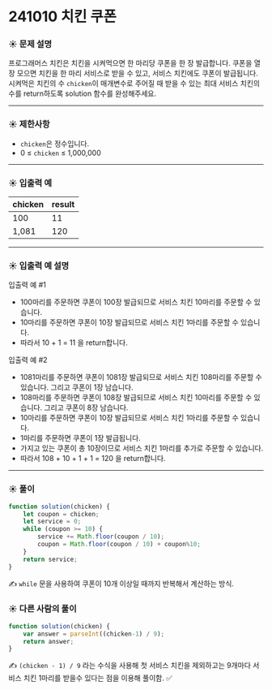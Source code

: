 # 241010 치킨 쿠폰

### ☀️ 문제 설명

프로그래머스 치킨은 치킨을 시켜먹으면 한 마리당 쿠폰을 한 장 발급합니다. 쿠폰을 열 장 모으면 치킨을 한 마리 서비스로 받을 수 있고, 서비스 치킨에도 쿠폰이 발급됩니다. 시켜먹은 치킨의 수 `chicken`이 매개변수로 주어질 때 받을 수 있는 최대 서비스 치킨의 수를 return하도록 solution 함수를 완성해주세요.

---

### ☀️ **제한사항**

- `chicken`은 정수입니다.
- 0 ≤ `chicken` ≤ 1,000,000

---

### ☀️ **입출력 예**

| chicken | result |
| --- | --- |
| 100 | 11 |
| 1,081 | 120 |

---

### ☀️ **입출력 예 설명**

입출력 예 #1

- 100마리를 주문하면 쿠폰이 100장 발급되므로 서비스 치킨 10마리를 주문할 수 있습니다.
- 10마리를 주문하면 쿠폰이 10장 발급되므로 서비스 치킨 1마리를 주문할 수 있습니다.
- 따라서 10 + 1 = 11 을 return합니다.

입출력 예 #2

- 1081마리를 주문하면 쿠폰이 1081장 발급되므로 서비스 치킨 108마리를 주문할 수 있습니다. 그리고 쿠폰이 1장 남습니다.
- 108마리를 주문하면 쿠폰이 108장 발급되므로 서비스 치킨 10마리를 주문할 수 있습니다. 그리고 쿠폰이 8장 남습니다.
- 10마리를 주문하면 쿠폰이 10장 발급되므로 서비스 치킨 1마리를 주문할 수 있습니다.
- 1마리를 주문하면 쿠폰이 1장 발급됩니다.
- 가지고 있는 쿠폰이 총 10장이므로 서비스 치킨 1마리를 추가로 주문할 수 있습니다.
- 따라서 108 + 10 + 1 + 1 = 120 을 return합니다.

---

### ☀️ 풀이

```jsx
function solution(chicken) {
    let coupon = chicken;
    let service = 0;
    while (coupon >= 10) {
        service += Math.floor(coupon / 10);
        coupon = Math.floor(coupon / 10) + coupon%10;
    }
    return service;
}
```

✍️ `while` 문을 사용하여 쿠폰이 10개 이상일 때까지 반복해서 계산하는 방식.

### ☀️ 다른 사람의 풀이

```jsx
function solution(chicken) {
    var answer = parseInt((chicken-1) / 9);
    return answer;
}
```

✍️ `(chicken - 1) / 9` 라는 수식을 사용해 첫 서비스 치킨을 제외하고는 9개마다 서비스 치킨 1마리를 받을수 있다는 점을 이용해 풀이함. ✅